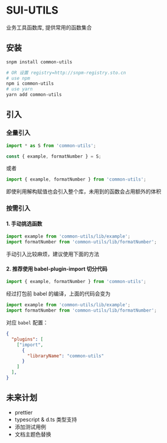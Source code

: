 SUI-UTILS
===================
业务工具函数库, 提供常用的函数集合


## 安装

```bash
snpm install common-utils

# OR 设置 registry=http://snpm-registry.sto.cn
# use npm
npm i common-utils
# use yarn
yarn add common-utils
```

## 引入

### 全量引入

```js
import * as S from 'common-utils';

const { example, formatNumber } = S;
```

或者

```js
import { example, formatNumber } from 'common-utils';
```

即使利用解构赋值也会引入整个库，未用到的函数会占用额外的体积

### 按需引入

#### 1. 手动挑选函数

   ```js
   import example from 'common-utils/lib/example';
   import formatNumber from 'common-utils/lib/formatNumber';
   ```

   手动引入比较麻烦，建议使用下面的方法

#### 2. 推荐使用 babel-plugin-import 切分代码

   ```js
   import { example, formatNumber } from 'common-utils';
   ```

   经过打包前 babel 的编译，上面的代码会变为

   ```js
   import example from 'common-utils/lib/example';
   import formatNumber from 'common-utils/lib/formatNumber';
   ```

   对应 `babel` 配置：

   ```json
   {
     "plugins": [
       ["import",
         {
           "libraryName": "common-utils"
         }
       ]
     ],
   }
   ```

## 未来计划
- prettier
- typescript & d.ts 类型支持
- 添加测试用例
- 文档主题色替换

